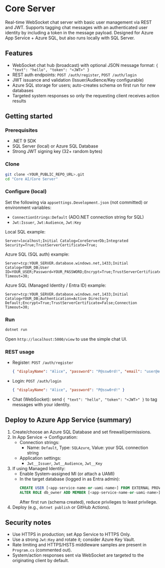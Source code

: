 ﻿# Core Server

Real-time WebSocket chat server with basic user management via REST and JWT. Supports tagging chat messages with an authenticated user identity by including a token in the message payload. Designed for Azure App Service + Azure SQL, but also runs locally with SQL Server.

## Features
- WebSocket chat hub (broadcast) with optional JSON message format: `{ "text": "hello", "token": "<JWT>" }`
- REST auth endpoints: `POST /auth/register`, `POST /auth/login`
- JWT issuance and validation (Issuer/Audience/Key configurable)
- Azure SQL storage for users; auto-creates schema on first run for new databases
- Targeted system responses so only the requesting client receives action results

## Getting started
### Prerequisites
- .NET 9 SDK
- SQL Server (local) or Azure SQL Database
- Strong JWT signing key (32+ random bytes)

### Clone
```bash
git clone <YOUR_PUBLIC_REPO_URL>.git
cd "Core AI/Core Server"
```

### Configure (local)
Set the following via `appsettings.Development.json` (not committed) or environment variables:
- `ConnectionStrings:Default` (ADO.NET connection string for SQL)
- `Jwt:Issuer`, `Jwt:Audience`, `Jwt:Key`

Local SQL example:
```
Server=localhost;Initial Catalog=CoreServerDb;Integrated Security=True;TrustServerCertificate=True;
```

Azure SQL (SQL auth) example:
```
Server=tcp:YOUR_SERVER.database.windows.net,1433;Initial Catalog=YOUR_DB;User ID=YOUR_USER;Password=YOUR_PASSWORD;Encrypt=True;TrustServerCertificate=False;Connection Timeout=30;
```

Azure SQL (Managed Identity / Entra ID) example:
```
Server=tcp:YOUR_SERVER.database.windows.net,1433;Initial Catalog=YOUR_DB;Authentication=Active Directory Default;Encrypt=True;TrustServerCertificate=False;Connection Timeout=30;
```

### Run
```bash
dotnet run
```
Open `http://localhost:5000/view` to use the simple chat UI.

### REST usage
- Register: `POST /auth/register`
  ```json
  { "displayName": "Alice", "password": "P@ssw0rd!", "email": "user@example.com" }
  ```
- Login: `POST /auth/login`
  ```json
  { "displayName": "Alice", "password": "P@ssw0rd!" }
  ```
- Chat (WebSocket): send `{ "text": "hello", "token": "<JWT>" }` to tag messages with your identity.

## Deploy to Azure App Service (summary)
1. Create/choose an Azure SQL Database and set firewall/permissions.
2. In App Service → Configuration:
   - Connection strings:
     - Name: `Default`, Type: `SQLAzure`, Value: your SQL connection string
   - Application settings:
     - `Jwt__Issuer`, `Jwt__Audience`, `Jwt__Key`
3. If using Managed Identity:
   - Enable System-assigned MI (or attach a UAMI)
   - In the target database (logged in as Entra admin):
     ```sql
     CREATE USER [<app-service-name-or-uami-name>] FROM EXTERNAL PROVIDER;
     ALTER ROLE db_owner ADD MEMBER [<app-service-name-or-uami-name>];
     ```
     After first run (schema created), reduce privileges to least privilege.
4. Deploy (e.g., `dotnet publish` or GitHub Actions).

## Security notes
- Use HTTPS in production; set App Service to HTTPS Only.
- Use a strong `Jwt:Key` and rotate it; consider Azure Key Vault.
- Rate limiting and HTTPS/HSTS middleware samples are present in `Program.cs` (commented out).
- System/action responses sent via WebSocket are targeted to the originating client by default.
